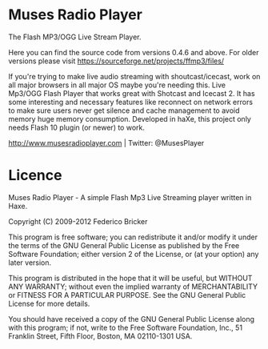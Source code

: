 Muses Radio Player
==================

The Flash MP3/OGG Live Stream Player.


Here you can find the source code from versions 0.4.6 and above. For older versions please visit https://sourceforge.net/projects/ffmp3/files/


If you're trying to make live audio streaming with shoutcast/icecast, work on all major browsers in all major OS maybe you're needing this.
Live Mp3/OGG Flash Player that works great with Shotcast and Icecast 2. It has some interesting and necessary features like reconnect on network errors to make sure users never get silence and cache management to avoid memory huge memory consumption.
Developed in haXe, this project only needs Flash 10 plugin (or newer) to work.


http://www.musesradioplayer.com | Twitter: @MusesPlayer


Licence
=======
Muses Radio Player - A simple Flash Mp3 Live Streaming player written in Haxe.

Copyright (C) 2009-2012 Federico Bricker

This program is free software; you can redistribute it and/or modify
it under the terms of the GNU General Public License as published by
the Free Software Foundation; either version 2 of the License, or
(at your option) any later version.

This program is distributed in the hope that it will be useful,
but WITHOUT ANY WARRANTY; without even the implied warranty of
MERCHANTABILITY or FITNESS FOR A PARTICULAR PURPOSE.  See the
GNU General Public License for more details.

You should have received a copy of the GNU General Public License along
with this program; if not, write to the Free Software Foundation, Inc.,
51 Franklin Street, Fifth Floor, Boston, MA 02110-1301 USA.